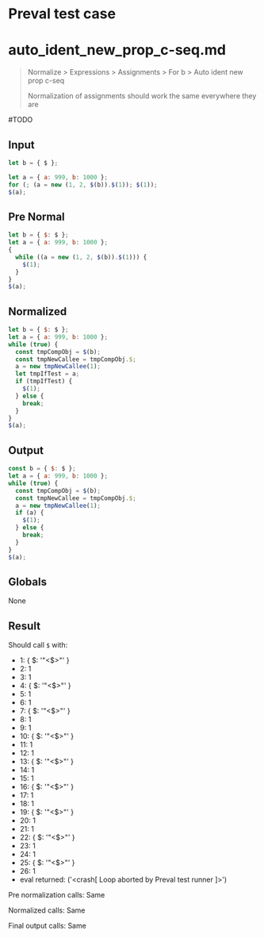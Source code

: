# Preval test case

# auto_ident_new_prop_c-seq.md

> Normalize > Expressions > Assignments > For b > Auto ident new prop c-seq
>
> Normalization of assignments should work the same everywhere they are

#TODO

## Input

`````js filename=intro
let b = { $ };

let a = { a: 999, b: 1000 };
for (; (a = new (1, 2, $(b)).$(1)); $(1));
$(a);
`````

## Pre Normal

`````js filename=intro
let b = { $: $ };
let a = { a: 999, b: 1000 };
{
  while ((a = new (1, 2, $(b)).$(1))) {
    $(1);
  }
}
$(a);
`````

## Normalized

`````js filename=intro
let b = { $: $ };
let a = { a: 999, b: 1000 };
while (true) {
  const tmpCompObj = $(b);
  const tmpNewCallee = tmpCompObj.$;
  a = new tmpNewCallee(1);
  let tmpIfTest = a;
  if (tmpIfTest) {
    $(1);
  } else {
    break;
  }
}
$(a);
`````

## Output

`````js filename=intro
const b = { $: $ };
let a = { a: 999, b: 1000 };
while (true) {
  const tmpCompObj = $(b);
  const tmpNewCallee = tmpCompObj.$;
  a = new tmpNewCallee(1);
  if (a) {
    $(1);
  } else {
    break;
  }
}
$(a);
`````

## Globals

None

## Result

Should call `$` with:
 - 1: { $: '"<$>"' }
 - 2: 1
 - 3: 1
 - 4: { $: '"<$>"' }
 - 5: 1
 - 6: 1
 - 7: { $: '"<$>"' }
 - 8: 1
 - 9: 1
 - 10: { $: '"<$>"' }
 - 11: 1
 - 12: 1
 - 13: { $: '"<$>"' }
 - 14: 1
 - 15: 1
 - 16: { $: '"<$>"' }
 - 17: 1
 - 18: 1
 - 19: { $: '"<$>"' }
 - 20: 1
 - 21: 1
 - 22: { $: '"<$>"' }
 - 23: 1
 - 24: 1
 - 25: { $: '"<$>"' }
 - 26: 1
 - eval returned: ('<crash[ Loop aborted by Preval test runner ]>')

Pre normalization calls: Same

Normalized calls: Same

Final output calls: Same
